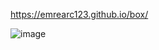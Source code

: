 https://emrearc123.github.io/box/

![image](https://github.com/emrearc123/box/assets/129934190/7522656f-7c04-418a-8dca-6fc34b49a9de)
